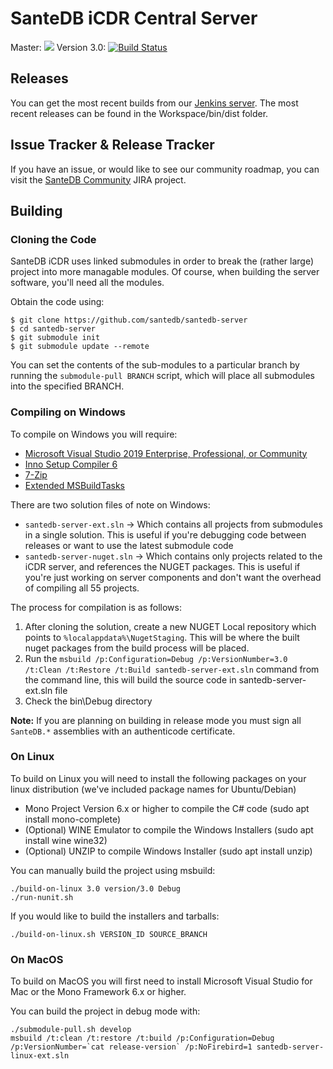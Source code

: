 # SanteDB iCDR Central Server

Master: ![](https://jenkins.fyfesoftware.ca/buildStatus/icon?job=santedb-icdr-master&style=flat)
Version 3.0: [![Build Status](https://jenkins.fyfesoftware.ca/job/santedb-icdr-v3/badge/icon)](https://jenkins.fyfesoftware.ca/job/santedb-icdr-v3/)

## Releases 

You can get the most recent builds from our [Jenkins server](https://jenkins.fyfesoftware.ca/job/santedb-icdr-master). The most recent releases can be found in the Workspace/bin/dist folder.

## Issue Tracker & Release Tracker

If you have an issue, or would like to see our community roadmap, you can visit the [SanteDB Community](https://santesuite.atlassian.net/) JIRA project.

## Building

### Cloning the Code

SanteDB iCDR uses linked submodules in order to break the (rather large) project into more managable modules. Of course, when building the server software, you'll need all the modules. 

Obtain the code using:

```
$ git clone https://github.com/santedb/santedb-server
$ cd santedb-server
$ git submodule init
$ git submodule update --remote
```

You can set the contents of the sub-modules to a particular branch by running the ```submodule-pull BRANCH``` script, which will place all submodules into the specified BRANCH.

### Compiling on Windows

To compile on Windows you will require:

* [Microsoft Visual Studio 2019 Enterprise, Professional, or Community](https://visualstudio.microsoft.com/)
* [Inno Setup Compiler 6](https://jrsoftware.org/isdl.php)
* [7-Zip](https://www.7-zip.org/download.html)
* [Extended MSBuildTasks](https://github.com/loresoft/msbuildtasks)

There are two solution files of note on Windows:

* `santedb-server-ext.sln` -> Which contains all projects from submodules in a single solution. This is useful if you're debugging code between releases or want to use the latest submodule code 
* `santedb-server-nuget.sln` -> Which contains only projects related to the iCDR server, and references the NUGET packages. This is useful if you're just working on server components and don't want the overhead of compiling all 55 projects.

The process for compilation is as follows:

1. After cloning the solution, create a new NUGET Local repository which points to ```%localappdata%\NugetStaging```. This will be where the built nuget packages from the build process will be placed.
2. Run the `msbuild /p:Configuration=Debug /p:VersionNumber=3.0 /t:Clean /t:Restore /t:Build santedb-server-ext.sln` command from the command line, this will build the source code in santedb-server-ext.sln file
3. Check the bin\Debug directory

**Note:** If you are planning on building in release mode you must sign all `SanteDB.*` assemblies with an authenticode certificate.

### On Linux

To build on Linux you will need to install the following packages on your linux distribution (we've included package names for Ubuntu/Debian)

* Mono Project Version 6.x or higher to compile the C# code (sudo apt install mono-complete)
* (Optional) WINE Emulator to compile the Windows Installers (sudo apt install wine wine32)
* (Optional) UNZIP to compile Windows Installer (sudo apt install unzip)

You can manually build the project using msbuild:

```
./build-on-linux 3.0 version/3.0 Debug
./run-nunit.sh
```

If you would like to build the installers and tarballs:

```
./build-on-linux.sh VERSION_ID SOURCE_BRANCH
```

### On MacOS

To build on MacOS you will first need to install Microsoft Visual Studio for Mac or the Mono Framework 6.x or higher. 

You can build the project in debug mode with:

```
./submodule-pull.sh develop
msbuild /t:clean /t:restore /t:build /p:Configuration=Debug /p:VersionNumber=`cat release-version` /p:NoFirebird=1 santedb-server-linux-ext.sln
```

